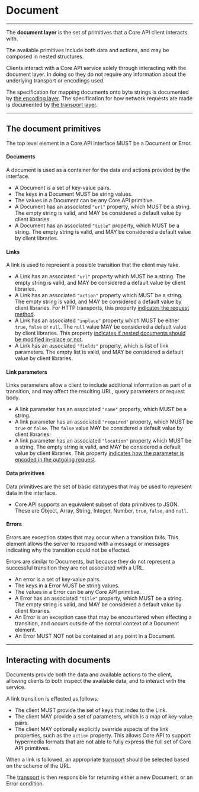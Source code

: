 # Document

---

The **document layer** is the set of primitives that a Core API client interacts with.

The available primitives include both data and actions, and may be composed in nested structures.

Clients interact with a Core API service solely through interacting with the document layer.
In doing so they do not require any information about the underlying transport or encodings used.

The specification for mapping documents onto byte strings is documented by [the encoding layer](encoding.md). The specification for how network requests are made is documented by [the transport layer](transport.md).

---

## The document primitives

The top level element in a Core API interface MUST be a Document or Error.

#### Documents

A document is used as a container for the data and actions provided by the interface.

* A Document is a set of key-value pairs.
* The keys in a Document MUST be string values.
* The values in a Document can be any Core API primitive.
* A Document has an associated `"url"` property, which MUST be a string. The empty string is valid, and MAY be considered a default value by client libraries.
* A Document has an associated `"title"` property, which MUST be a string. The empty string is valid, and MAY be considered a default value by client libraries.

#### Links

A link is used to represent a possible transition that the client may take.

* A Link has an associated `"url"` property which MUST be a string. The empty string is valid, and MAY be considered a default value by client libraries.
* A Link has an associated `"action"` property which MUST be a string. The empty string is valid, and MAY be considered a default value by client libraries. For HTTP transports, this property [indicates the request method][http-action].
* A Link has an associated `"inplace"` property which MUST be either `true`, `false` or `null`. The `null` value MAY be considered a default value by client libraries. This property [indicates if nested documents should be modified in-place or not][http-inplace].
* A Link has an associated `"fields"` property, which is list of link parameters. The empty list is valid, and MAY be considered a default value by client libraries.

#### Link parameters

Links parameters allow a client to include additional information as part of a
transition, and may affect the resulting URL, query parameters or request body.

* A link parameter has an associated `"name"` property, which MUST be a string.
* A link parameter has an associated `"required"` property, which MUST be `true` or `false`. The `false` value MAY be considered a default value by client libraries.
* A link parameter has an associated `"location"` property which MUST be a string. The empty string is valid, and MAY be considered a default value by client libraries. This property [indicates how the parameter is encoded in the outgoing request][http-location].

#### Data primitives

Data primitives are the set of basic datatypes that may be used to represent data in the interface.

* Core API supports an equivalent subset of data primitives to JSON. These are Object, Array, String, Integer, Number, `true`, `false`, and `null`.

#### Errors

Errors are exception states that may occur when a transition fails. This element allows the server to respond with a message or messages indicating why the transition could not be effected.

Errors are similar to Documents, but because they do not represent a successful transition they are not
associated with a URL.

* An error is a set of key-value pairs.
* The keys in a Error MUST be string values.
* The values in a Error can be any Core API primitive.
* A Error has an associated `"title"` property, which MUST be a string. The empty string is valid, and MAY be considered a default value by client libraries.
* An Error is an exception case that may be encountered when effecting a transition, and occurs outside of the normal context of a Document element.
* An Error MUST NOT not be contained at any point in a Document.

---

## Interacting with documents

Documents provide both the data and available actions to the client, allowing clients to both inspect the available data, and to interact with the service.

A link transition is effected as follows:

* The client MUST provide the set of keys that index to the Link.
* The client MAY provide a set of parameters, which is a map of key-value pairs.
* The client MAY optionally explicitly override aspects of the link properties, such as the `action` property. This allows Core API to support hypermedia formats that are not able to fully express the full set of Core API primitives.

When a link is followed, an appropriate [transport](transport.md) should be selected based on the scheme of the URL.

The [transport](transport.md) is then responsible for returning either a new Document, or an Error condition.

[http-action]: /specification/transport/#determining-the-request-method
[http-inplace]: /specification/transport/#handling-in-place-transformations
[http-location]: /specification/transport/#encoding-link-parameters
